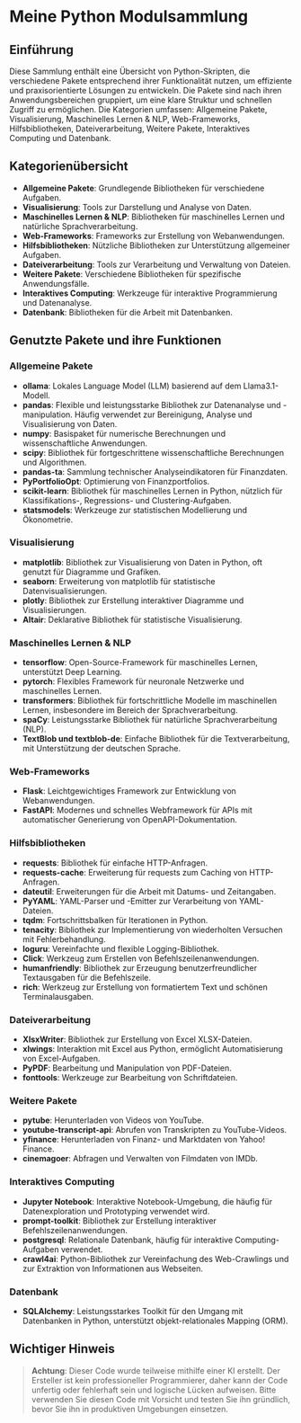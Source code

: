 # Meine Python Modulsammlung

## Einführung
Diese Sammlung enthält eine Übersicht von Python-Skripten, die verschiedene Pakete entsprechend ihrer Funktionalität nutzen, um effiziente und praxisorientierte Lösungen zu entwickeln. Die Pakete sind nach ihren Anwendungsbereichen gruppiert, um eine klare Struktur und schnellen Zugriff zu ermöglichen. Die Kategorien umfassen: Allgemeine Pakete, Visualisierung, Maschinelles Lernen & NLP, Web-Frameworks, Hilfsbibliotheken, Dateiverarbeitung, Weitere Pakete, Interaktives Computing und Datenbank.

## Kategorienübersicht
- **Allgemeine Pakete**: Grundlegende Bibliotheken für verschiedene Aufgaben.
- **Visualisierung**: Tools zur Darstellung und Analyse von Daten.
- **Maschinelles Lernen & NLP**: Bibliotheken für maschinelles Lernen und natürliche Sprachverarbeitung.
- **Web-Frameworks**: Frameworks zur Erstellung von Webanwendungen.
- **Hilfsbibliotheken**: Nützliche Bibliotheken zur Unterstützung allgemeiner Aufgaben.
- **Dateiverarbeitung**: Tools zur Verarbeitung und Verwaltung von Dateien.
- **Weitere Pakete**: Verschiedene Bibliotheken für spezifische Anwendungsfälle.
- **Interaktives Computing**: Werkzeuge für interaktive Programmierung und Datenanalyse.
- **Datenbank**: Bibliotheken für die Arbeit mit Datenbanken.

## Genutzte Pakete und ihre Funktionen

### Allgemeine Pakete
- **ollama**: Lokales Language Model (LLM) basierend auf dem Llama3.1-Modell.
- **pandas**: Flexible und leistungsstarke Bibliothek zur Datenanalyse und -manipulation. Häufig verwendet zur Bereinigung, Analyse und Visualisierung von Daten.
- **numpy**: Basispaket für numerische Berechnungen und wissenschaftliche Anwendungen.
- **scipy**: Bibliothek für fortgeschrittene wissenschaftliche Berechnungen und Algorithmen.
- **pandas-ta**: Sammlung technischer Analyseindikatoren für Finanzdaten.
- **PyPortfolioOpt**: Optimierung von Finanzportfolios.
- **scikit-learn**: Bibliothek für maschinelles Lernen in Python, nützlich für Klassifikations-, Regressions- und Clustering-Aufgaben.
- **statsmodels**: Werkzeuge zur statistischen Modellierung und Ökonometrie.

### Visualisierung
- **matplotlib**: Bibliothek zur Visualisierung von Daten in Python, oft genutzt für Diagramme und Grafiken.
- **seaborn**: Erweiterung von matplotlib für statistische Datenvisualisierungen.
- **plotly**: Bibliothek zur Erstellung interaktiver Diagramme und Visualisierungen.
- **Altair**: Deklarative Bibliothek für statistische Visualisierung.

### Maschinelles Lernen & NLP
- **tensorflow**: Open-Source-Framework für maschinelles Lernen, unterstützt Deep Learning.
- **pytorch**: Flexibles Framework für neuronale Netzwerke und maschinelles Lernen.
- **transformers**: Bibliothek für fortschrittliche Modelle im maschinellen Lernen, insbesondere im Bereich der Sprachverarbeitung.
- **spaCy**: Leistungsstarke Bibliothek für natürliche Sprachverarbeitung (NLP).
- **TextBlob und textblob-de**: Einfache Bibliothek für die Textverarbeitung, mit Unterstützung der deutschen Sprache.

### Web-Frameworks
- **Flask**: Leichtgewichtiges Framework zur Entwicklung von Webanwendungen.
- **FastAPI**: Modernes und schnelles Webframework für APIs mit automatischer Generierung von OpenAPI-Dokumentation.

### Hilfsbibliotheken
- **requests**: Bibliothek für einfache HTTP-Anfragen.
- **requests-cache**: Erweiterung für requests zum Caching von HTTP-Anfragen.
- **dateutil**: Erweiterungen für die Arbeit mit Datums- und Zeitangaben.
- **PyYAML**: YAML-Parser und -Emitter zur Verarbeitung von YAML-Dateien.
- **tqdm**: Fortschrittsbalken für Iterationen in Python.
- **tenacity**: Bibliothek zur Implementierung von wiederholten Versuchen mit Fehlerbehandlung.
- **loguru**: Vereinfachte und flexible Logging-Bibliothek.
- **Click**: Werkzeug zum Erstellen von Befehlszeilenanwendungen.
- **humanfriendly**: Bibliothek zur Erzeugung benutzerfreundlicher Textausgaben für die Befehlszeile.
- **rich**: Werkzeug zur Erstellung von formatiertem Text und schönen Terminalausgaben.

### Dateiverarbeitung
- **XlsxWriter**: Bibliothek zur Erstellung von Excel XLSX-Dateien.
- **xlwings**: Interaktion mit Excel aus Python, ermöglicht Automatisierung von Excel-Aufgaben.
- **PyPDF**: Bearbeitung und Manipulation von PDF-Dateien.
- **fonttools**: Werkzeuge zur Bearbeitung von Schriftdateien.

### Weitere Pakete
- **pytube**: Herunterladen von Videos von YouTube.
- **youtube-transcript-api**: Abrufen von Transkripten zu YouTube-Videos.
- **yfinance**: Herunterladen von Finanz- und Marktdaten von Yahoo! Finance.
- **cinemagoer**: Abfragen und Verwalten von Filmdaten von IMDb.

### Interaktives Computing
- **Jupyter Notebook**: Interaktive Notebook-Umgebung, die häufig für Datenexploration und Prototyping verwendet wird.
- **prompt-toolkit**: Bibliothek zur Erstellung interaktiver Befehlszeilenanwendungen.
- **postgresql**: Relationale Datenbank, häufig für interaktive Computing-Aufgaben verwendet.
- **crawl4ai**: Python-Bibliothek zur Vereinfachung des Web-Crawlings und zur Extraktion von Informationen aus Webseiten.

### Datenbank
- **SQLAlchemy**: Leistungsstarkes Toolkit für den Umgang mit Datenbanken in Python, unterstützt objekt-relationales Mapping (ORM).

## Wichtiger Hinweis
> **Achtung**: Dieser Code wurde teilweise mithilfe einer KI erstellt. Der Ersteller ist kein professioneller Programmierer, daher kann der Code unfertig oder fehlerhaft sein und logische Lücken aufweisen. Bitte verwenden Sie diesen Code mit Vorsicht und testen Sie ihn gründlich, bevor Sie ihn in produktiven Umgebungen einsetzen.
